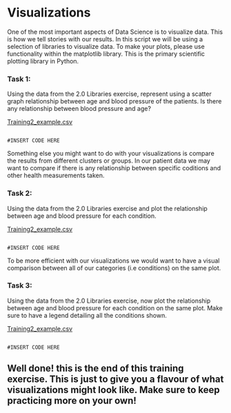 # Visualizations

One of the most important aspects of Data Science is to visualize data. This is how we tell stories with our results. In this script we will be using a selection of libraries to visualize data. 
To make your plots, please use functionality within the matplotlib library. This is the primary scientific plotting library in Python. 

### Task 1: 

Using the data from the 2.0 Libraries exercise, represent using a scatter graph relationship between age and blood pressure of the patients. Is there any relationship between blood pressure and age?

[Training2_example.csv](https://github.com/SoFia2401/gubmes-health-data-analytics/files/7404392/Training2_example.csv)

```

#INSERT CODE HERE 

```

Something else you might want to do with your visualizations is compare the results from different clusters or groups. In our patient data we may want to compare if there is any relationship between specific coditions and other health measurements taken.

### Task 2: 

Using the data from the 2.0 Libraries exercise and plot the relationship between age and blood pressure for each condition. 

[Training2_example.csv](https://github.com/SoFia2401/gubmes-health-data-analytics/files/7404392/Training2_example.csv)

```

#INSERT CODE HERE 

```

To be more efficient with our visualizations we would want to have a visual comparison between all of our categories (i.e conditions) on the same plot.

### Task 3: 

Using the data from the 2.0 Libraries exercise, now plot the relationship between age and blood pressure for each condition on the same plot. Make sure to have a legend detailing all the conditions shown. 

[Training2_example.csv](https://github.com/SoFia2401/gubmes-health-data-analytics/files/7404392/Training2_example.csv)

```

#INSERT CODE HERE 

```


## Well done! this is the end of this training exercise. This is just to give you a flavour of what visualizations might look like. Make sure to keep practicing more on your own!
